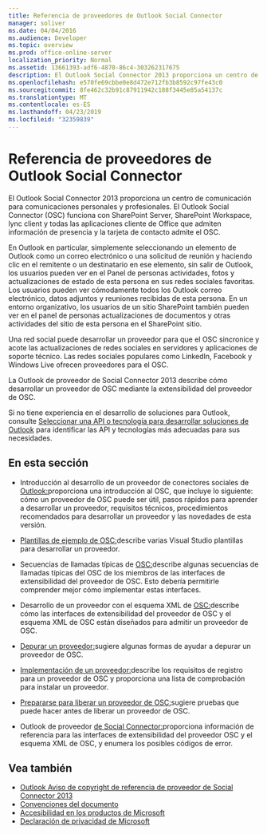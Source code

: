 ```yaml
---
title: Referencia de proveedores de Outlook Social Connector
manager: soliver
ms.date: 04/04/2016
ms.audience: Developer
ms.topic: overview
ms.prod: office-online-server
localization_priority: Normal
ms.assetid: 13661393-adf6-4870-86c4-303262317675
description: El Outlook Social Connector 2013 proporciona un centro de comunicación para comunicaciones personales y profesionales.
ms.openlocfilehash: e570fe69cbbe0e8d472e712fb3b8592c97fe43c0
ms.sourcegitcommit: 8fe462c32b91c87911942c188f3445e85a54137c
ms.translationtype: MT
ms.contentlocale: es-ES
ms.lasthandoff: 04/23/2019
ms.locfileid: "32359839"
---
```

# <a name="outlook-social-connector-provider-reference"></a>Referencia de proveedores de Outlook Social Connector

El Outlook Social Connector 2013 proporciona un centro de comunicación para comunicaciones personales y profesionales. El Outlook Social Connector (OSC) funciona con SharePoint Server, SharePoint Workspace, lync client y todas las aplicaciones cliente de Office que admiten información de presencia y la tarjeta de contacto admite el OSC. 

En Outlook en particular, simplemente seleccionando un elemento de Outlook como un correo electrónico o una solicitud de reunión y haciendo clic en el remitente o un destinatario en ese elemento, sin salir de Outlook, los usuarios pueden ver en el Panel de personas actividades, fotos y actualizaciones de estado de esta persona en sus redes sociales favoritas. Los usuarios pueden ver cómodamente todos los Outlook correo electrónico, datos adjuntos y reuniones recibidas de esta persona. En un entorno organizativo, los usuarios de un sitio SharePoint también pueden ver en el panel de personas actualizaciones de documentos y otras actividades del sitio de esta persona en el SharePoint sitio.
  
Una red social puede desarrollar un proveedor para que el OSC sincronice y acote las actualizaciones de redes sociales en servidores y aplicaciones de soporte técnico. Las redes sociales populares como LinkedIn, Facebook y Windows Live ofrecen proveedores para el OSC. 
  
La Outlook de proveedor de Social Connector 2013 describe cómo desarrollar un proveedor de OSC mediante la extensibilidad del proveedor de OSC. 
  
Si no tiene experiencia en el desarrollo de soluciones para Outlook, consulte [Seleccionar una API o tecnología para desarrollar soluciones de Outlook](../selecting-an-api-or-technology-for-developing-solutions-for-outlook.md) para identificar las API y tecnologías más adecuadas para sus necesidades. 
  
## <a name="in-this-section"></a>En esta sección

- Introducción al desarrollo de un proveedor de conectores sociales de [Outlook:](getting-started-with-developing-an-outlook-social-connector-provider.md)proporciona una introducción al OSC, que incluye lo siguiente: cómo un proveedor de OSC puede ser útil, pasos rápidos para aprender a desarrollar un proveedor, requisitos técnicos, procedimientos recomendados para desarrollar un proveedor y las novedades de esta versión.
    
- [Plantillas de ejemplo de OSC:](osc-sample-templates.md)describe varias Visual Studio plantillas para desarrollar un proveedor.
    
- Secuencias de llamadas típicas de [OSC:](osc-typical-calling-sequences.md)describe algunas secuencias de llamadas típicas del OSC de los miembros de las interfaces de extensibilidad del proveedor de OSC. Esto debería permitirle comprender mejor cómo implementar estas interfaces.
    
- Desarrollo de un proveedor con el esquema XML de [OSC:](developing-a-provider-with-the-osc-xml-schema.md)describe cómo las interfaces de extensibilidad del proveedor de OSC y el esquema XML de OSC están diseñados para admitir un proveedor de OSC.
    
- [Depurar un proveedor:](debugging-a-provider.md)sugiere algunas formas de ayudar a depurar un proveedor de OSC.
    
- [Implementación de un proveedor:](deploying-a-provider.md)describe los requisitos de registro para un proveedor de OSC y proporciona una lista de comprobación para instalar un proveedor.
    
- [Prepararse para liberar un proveedor de OSC:](getting-ready-to-release-an-osc-provider.md)sugiere pruebas que puede hacer antes de liberar un proveedor de OSC.
    
- Outlook de proveedor [de Social Connector:](outlook-social-connector-provider-reference-0.md)proporciona información de referencia para las interfaces de extensibilidad del proveedor OSC y el esquema XML de OSC, y enumera los posibles códigos de error.
    
## <a name="see-also"></a>Vea también

- [Outlook Aviso de copyright de referencia de proveedor de Social Connector 2013](outlook-social-connector-2013-provider-reference-copyright-notice.md) 
- [Convenciones del documento](https://msdn.microsoft.com/office/aa905365.aspx)   
- [Accesibilidad en los productos de Microsoft](https://www.microsoft.com/enable/products/default.aspx)  
- [Declaración de privacidad de Microsoft](https://privacy.microsoft.com/en-us/privacystatement)
    

